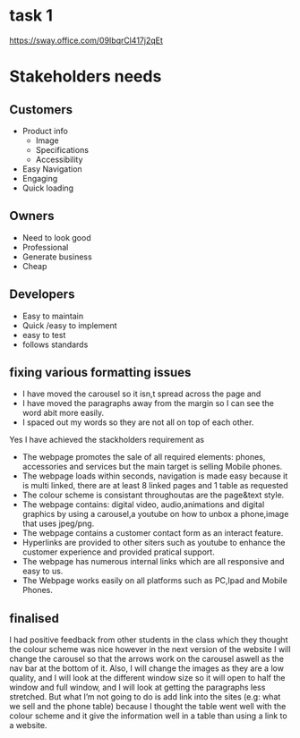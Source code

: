 # task 1
https://sway.office.com/09IbqrCl417j2qEt
# Stakeholders needs 

## Customers
* Product info
    * Image
    * Specifications
    * Accessibility
* Easy Navigation 
* Engaging
* Quick loading  

## Owners
* Need to look good 
* Professional
* Generate business
* Cheap 

## Developers
* Easy to maintain 
* Quick /easy to implement
* easy to test 
* follows standards 

## fixing various formatting  issues 

* I have moved the carousel so it isn,t spread across the page and 
* I have moved the paragraphs away from the margin so I can see the word abit more easily.
* I spaced out my words so they are not all on top of each other.

Yes I have achieved the stackholders requirement as 

* The webpage promotes the sale of all required elements: phones, accessories and services but the main target is selling Mobile phones. 
* The webpage loads within seconds, navigation is made easy because it is multi linked, there are at least 8 linked pages and 1 table as requested 
* The colour scheme is consistant throughoutas are the page&text style. 
* The webpage contains: digital video, audio,animations and digital graphics by using a carousel,a youtube on how to unbox a phone,image that uses jpeg/png.
* The webpage contains a customer contact form as an interact feature. 
* Hyperlinks are provided to other siters such as youtube to enhance the customer experience and provided pratical support.
* The webpage has numerous internal links which are all responsive and easy to us. 
* The Webpage works easily on all platforms such as PC,Ipad and Mobile Phones.



## finalised

I had positive feedback from other students in the class which they thought the colour scheme was nice however in the next version of the website I will change the carousel so that the arrows work on the carousel aswell as the nav bar at the bottom of it. Also, I will change the images as they are a low quality, and I will look at the different window size so it will open to half the window and full window, and I will look at getting the paragraphs less stretched. But what I’m not going to do is add link into the sites (e.g: what we sell and the phone table) because I thought the table went well with the colour scheme and it give the information well in a table than using a link to a website. 


